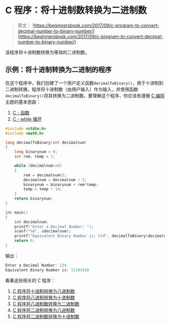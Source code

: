 # C 程序：将十进制数转换为二进制数

> 原文： [https://beginnersbook.com/2017/09/c-program-to-convert-decimal-number-to-binary-number/](https://beginnersbook.com/2017/09/c-program-to-convert-decimal-number-to-binary-number/)

该程序将十进制数转换为等效的二进制数。

## 示例：将十进制转换为二进制的程序

在这个程序中，我们创建了一个用户定义函数`decimalToBinary()`，用于十进制到二进制转换。程序将十进制数（由用户输入）作为输入，并使用函数`decimalToBinary()`将其转换为二进制数。要理解这个程序，你应该有遵循 [C 编程](https://beginnersbook.com/2014/01/c-tutorial-for-beginners-with-examples/)主题的基本思路：

1.  [C - 函数](https://beginnersbook.com/2014/01/c-functions-examples/)
2.  [C - while 循环](https://beginnersbook.com/2014/01/c-while-loop/)

```c
#include <stdio.h>
#include <math.h>

long decimalToBinary(int decimalnum)
{
    long binarynum = 0;
    int rem, temp = 1;

    while (decimalnum!=0)
    {
        rem = decimalnum%2;
        decimalnum = decimalnum / 2;
        binarynum = binarynum + rem*temp;
        temp = temp * 10;
    }
    return binarynum;
}

int main()
{
    int decimalnum;
    printf("Enter a Decimal Number: ");
    scanf("%d", &decimalnum);
    printf("Equivalent Binary Number is: %ld", decimalToBinary(decimalnum));
    return 0;
}
```

输出：

```c
Enter a Decimal Number: 234
Equivalent Binary Number is: 11101010
```

看看这些相关的 C 程序：

1.  [C 程序将十进制转换为八进制数](https://beginnersbook.com/2017/09/c-program-to-convert-decimal-to-octal-number/)
2.  [C 程序将八进制转换为十进制数](https://beginnersbook.com/2017/09/c-program-to-convert-octal-number-to-decimal-number/)
3.  [C 程序将八进制数转换为二进制数](https://beginnersbook.com/2017/09/c-program-to-convert-octal-number-to-binary-number/)
4.  [C 程序将二进制转换为八进制数](https://beginnersbook.com/2017/09/c-program-to-convert-binary-to-octal-number-system/)
5.  [C 程序将二进制数转换为十进制数](https://beginnersbook.com/2015/02/c-program-to-convert-binary-number-to-decimal-number/)